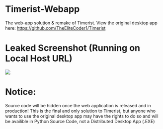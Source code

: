 # Timerist-Webapp
The web-app solution &amp; remake of Timerist. View the original desktop app here: https://github.com/TheEliteCoder1/Timerist

# Leaked Screenshot (Running on Local Host URL)
<img src="https://github.com/TheEliteCoder1/Timerist/webapp/leaked_preview.png">

# Notice:
Source code will be hidden once the web application is released and in production!
This is the final and only solution to Timerist, but anyone who wants to use the original desktop app
may have the rights to do so and will be availible in Python Source Code, not a Distributed Desktop App (.EXE)
